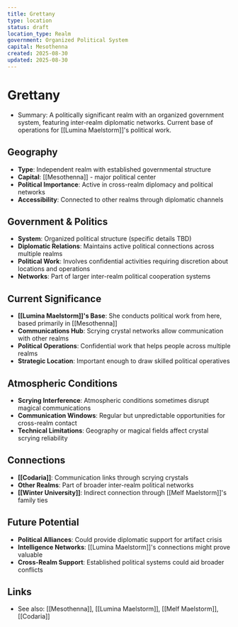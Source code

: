 ```yaml
---
title: Grettany
type: location
status: draft
location_type: Realm
government: Organized Political System
capital: Mesothenna
created: 2025-08-30
updated: 2025-08-30
---
```


# Grettany

- Summary: A politically significant realm with an organized government system, featuring inter-realm diplomatic networks. Current base of operations for [[Lumina Maelstorm]]'s political work.

## Geography
- **Type**: Independent realm with established governmental structure
- **Capital**: [[Mesothenna]] - major political center
- **Political Importance**: Active in cross-realm diplomacy and political networks
- **Accessibility**: Connected to other realms through diplomatic channels

## Government & Politics
- **System**: Organized political structure (specific details TBD)
- **Diplomatic Relations**: Maintains active political connections across multiple realms
- **Political Work**: Involves confidential activities requiring discretion about locations and operations
- **Networks**: Part of larger inter-realm political cooperation systems

## Current Significance
- **[[Lumina Maelstorm]]'s Base**: She conducts political work from here, based primarily in [[Mesothenna]]
- **Communications Hub**: Scrying crystal networks allow communication with other realms
- **Political Operations**: Confidential work that helps people across multiple realms
- **Strategic Location**: Important enough to draw skilled political operatives

## Atmospheric Conditions
- **Scrying Interference**: Atmospheric conditions sometimes disrupt magical communications
- **Communication Windows**: Regular but unpredictable opportunities for cross-realm contact
- **Technical Limitations**: Geography or magical fields affect crystal scrying reliability

## Connections
- **[[Codaria]]**: Communication links through scrying crystals
- **Other Realms**: Part of broader inter-realm political networks
- **[[Winter University]]**: Indirect connection through [[Melf Maelstorm]]'s family ties

## Future Potential
- **Political Alliances**: Could provide diplomatic support for artifact crisis
- **Intelligence Networks**: [[Lumina Maelstorm]]'s connections might prove valuable
- **Cross-Realm Support**: Established political systems could aid broader conflicts

## Links
- See also: [[Mesothenna]], [[Lumina Maelstorm]], [[Melf Maelstorm]], [[Codaria]]
